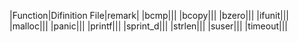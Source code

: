|Function|Difinition File|remark|
|bcmp|||
|bcopy|||
|bzero|||
|ifunit|||
|malloc|||
|panic|||
|printf|||
|sprint_d|||
|strlen|||
|suser|||
|timeout|||
